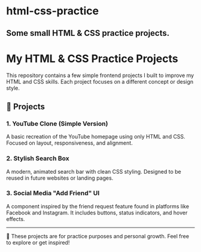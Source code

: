 # html-css-practice
Some small HTML &amp; CSS practice projects. 
-------------------------------------------------
# My HTML & CSS Practice Projects

This repository contains a few simple frontend projects I built to improve my HTML and CSS skills. Each project focuses on a different concept or design style.

## 🚀 Projects

### 1. YouTube Clone (Simple Version)
A basic recreation of the YouTube homepage using only HTML and CSS. Focused on layout, responsiveness, and alignment.

### 2. Stylish Search Box
A modern, animated search bar with clean CSS styling. Designed to be reused in future websites or landing pages.

### 3. Social Media "Add Friend" UI
A component inspired by the friend request feature found in platforms like Facebook and Instagram. It includes buttons, status indicators, and hover effects.

---

📁 These projects are for practice purposes and personal growth. Feel free to explore or get inspired!
